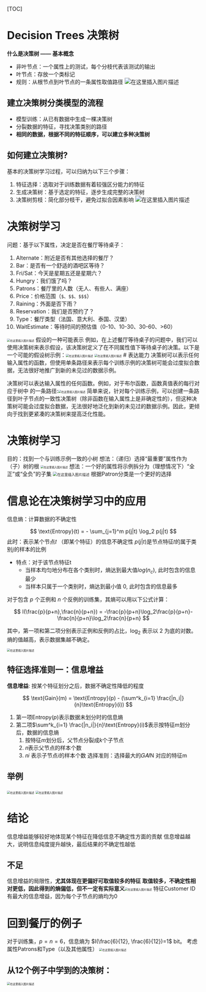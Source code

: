 ﻿[TOC]

# Decision Trees 决策树
**什么是决策树 —— 基本概念**
- 非叶节点：一个属性上的测试，每个分枝代表该测试的输出
-  叶节点：存放一个类标记
-  规则：从根节点到叶节点的一条属性取值路径
![在这里插入图片描述](https://img-blog.csdnimg.cn/4a6f589dd12d44d0807a5327eef431c2.png)

## 建立决策树分类模型的流程
- 模型训练：从已有数据中生成一棵决策树
- 分裂数据的特征，寻找决策类别的路径
- **相同的数据，根据不同的特征顺序，可以建立多种决策树**
## 如何建立决策树?
 基本的决策树学习过程，可以归纳为以下三个步骤：
 1. 特征选择：选取对于训练数据有着较强区分能力的特征
 2. 生成决策树：基于选定的特征，逐步生成完整的决策树
 3. 决策树剪枝：简化部分枝干，避免过拟合因素影响
![在这里插入图片描述](https://img-blog.csdnimg.cn/d8d0d26d1d094e6283af00bc0d6c86ff.png)

# 决策树学习
问题：基于以下属性，决定是否在餐厅等待桌子：

1. Alternate：附近是否有其他选择的餐厅？
2. Bar：是否有一个舒适的酒吧区等待？
3. Fri/Sat：今天是星期五还是星期六？
4. Hungry：我们饿了吗？
5. Patrons：餐厅里的人数（无人、有些人、满座）
6. Price：价格范围（`$、$$、$$$`）
7. Raining：外面是否下雨？
8. Reservation：我们是否预约了？
9. Type：餐厅类型（法国、意大利、泰国、汉堡）
10. WaitEstimate：等待时间的预估值（0-10、10-30、30-60、>60）
<img src="https://img-blog.csdnimg.cn/856d125618084f73a4891b8871c466d4.png" alt="在这里插入图片描述" style="zoom:50%;" />
假设的一种可能表示
例如，在上述餐厅等待桌子的问题中，我们可以使用决策树来表示假设，该决策树定义了在不同属性值下等待桌子的决策。以下是一个可能的假设树示例：<img src="https://img-blog.csdnimg.cn/e7584d85dae94545933fbf9421f85d13.png" alt="在这里插入图片描述" style="zoom:50%;" />
<img src="https://img-blog.csdnimg.cn/0385fac9c38447b0b3cfa1de23652ff4.png" alt="在这里插入图片描述" style="zoom: 50%;" />
# 表达能力
决策树可以表示任何输入属性的函数，但使用单条路径来表示每个训练示例的决策树可能会过度拟合数据，无法很好地推广到新的未见过的数据示例。

决策树可以表达输入属性的任何函数。例如，对于布尔函数，函数真值表的每行对应于树中  的一条路径:<img src="https://img-blog.csdnimg.cn/a9dd90061d69404a8f3509a9c6cbd6ad.png" alt="在这里插入图片描述" style="zoom:50%;" />
简单来说，针对每个训练示例，可以创建一条路径到叶子节点的一致性决策树（除非函数在输入属性上是非确定性的），但这种决策树可能会过度拟合数据，无法很好地泛化到新的未见过的数据示例。因此，更倾向于找到更紧凑的决策树来提高泛化性能。

# 决策树学习
目的：找到一个与训练示例一致的小树
想法：（递归）选择“最重要”属性作为（子）树的根
<img src="https://img-blog.csdnimg.cn/4a9d506f2c1240068d28f2ec3ea67afa.png" alt="在这里插入图片描述" style="zoom:50%;" />
想法：一个好的属性将示例拆分为（理想情况下）“全正”或“全负”的子集
<img src="https://img-blog.csdnimg.cn/57b66c9ed77648e4adb2146f400640eb.png" alt="在这里插入图片描述" style="zoom:67%;" />
根据Patron分类是一个更好的选择

#  信息论在决策树学习中的应用

信息熵：计算数据的不确定性

$$
\text{Entropy}(t) = - \sum_{j=1}^m p(j|t) \log_2 p(j|t)
$$
 此时：表示某个节点𝑡 （即某个特征）的信息不确定性
$p(j|t)$是节点特征𝑡的属于类别𝑗的样本的比例

- 特点：对于该节点特征t
	- 	当样本均匀地分布在各个类别时，熵达到最大值$log(n_c)$, 此时包含的信息最少
	- 当样本只属于一个类别时，熵达到最小值 0, 此时包含的信息最多


对于包含 $p$ 个正例和 $n$ 个反例的训练集，其熵可以用以下公式计算：

$$
I(\frac{p}{p+n},\frac{n}{p+n}) = -\frac{p}{p+n}\log_2\frac{p}{p+n}-\frac{n}{p+n}\log_2\frac{n}{p+n}
$$

其中，第一项和第二项分别表示正例和反例的占比，$\log_2$ 表示以 2 为底的对数。熵的值越高，表示数据集越不确定。

<img src="https://img-blog.csdnimg.cn/8e13b26380bb46b5b5d2c67ad08bad11.png" alt="在这里插入图片描述" style="zoom:50%;" />

## 特征选择准则一：信息增益

**信息增益**: 按某个特征划分之后，数据不确定性降低的程度

$$
\text{Gain}(m) = \text{Entropy}(p) - (\sum^k_{i=1} \frac{|n_i|}{n}\text{Entropy}(i))
$$

1. 第一项$\text{Entropy}(p)$表示数据未划分时的信息熵
2.  第二项$\sum^k_{i=1} \frac{|n_i|}{n}\text{Entropy}(i)$表示按特征m划分后，数据的信息熵
	1. 按特征$m$划分后，父节点分裂成$k$个子节点
	2.  𝑛表示父节点的样本个数
	3.  𝑛𝑖 表示子节点𝑖的样本个数
选择准则：选择最大的𝐺𝐴𝐼N 对应的特征m

## 举例
<img src="https://img-blog.csdnimg.cn/b6cd81b9f1134f0eb85e28b522019fd8.png" alt="在这里插入图片描述" style="zoom:50%;" />
<img src="https://img-blog.csdnimg.cn/eb3d18203d0e4aa5b9f24acf681707ab.png" alt="在这里插入图片描述" style="zoom:50%;" />

# 结论
信息增益能够较好地体现某个特征在降低信息不确定性方面的贡献
 信息增益越大，说明信息纯度提升越快，最后结果的不确定性越低

 ## 不足
 信息增益的局限性，**尤其体现在更偏好可取值较多的特征**
**取值较多，不确定性相对更低，因此得到的熵偏低，但不一定有实际意义**<img src="https://img-blog.csdnimg.cn/0158efd49cf0458895aacb52fcd09a2d.png" alt="在这里插入图片描述" style="zoom:50%;" />
特征Customer ID有最大的信息增益，因为每个子节点的熵均为0

# 回到餐厅的例子
对于训练集，$p=n=6$，信息熵为 $I(\frac{6}{12}, \frac{6}{12})=1$ bit。
考虑属性Patrons和Type（以及其他属性）
<img src="https://img-blog.csdnimg.cn/88db2c3ef5714701bb8ca1da80fab59c.png" alt="在这里插入图片描述" style="zoom:50%;" />

## 从12个例子中学到的决策树：
<img src="https://img-blog.csdnimg.cn/2798e22482d941e4849973ea743727d4.png" alt="在这里插入图片描述" style="zoom:50%;" />

